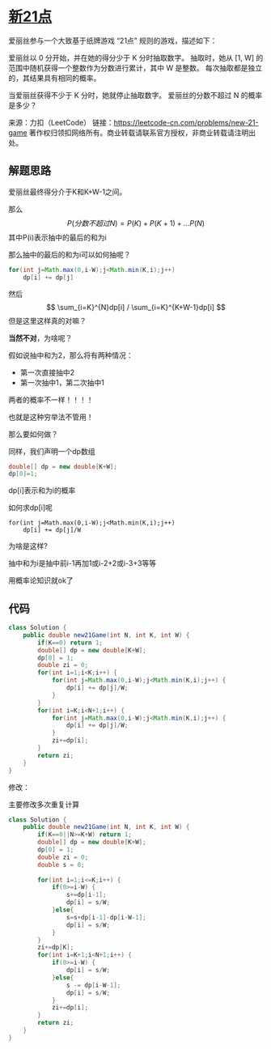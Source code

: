 # [新21点](!https://leetcode-cn.com/problems/new-21-game/)

爱丽丝参与一个大致基于纸牌游戏 “21点” 规则的游戏，描述如下：

爱丽丝以 0 分开始，并在她的得分少于 K 分时抽取数字。 抽取时，她从 [1, W] 的范围中随机获得一个整数作为分数进行累计，其中 W 是整数。 每次抽取都是独立的，其结果具有相同的概率。

当爱丽丝获得不少于 K 分时，她就停止抽取数字。 爱丽丝的分数不超过 N 的概率是多少？

来源：力扣（LeetCode）
链接：https://leetcode-cn.com/problems/new-21-game
著作权归领扣网络所有。商业转载请联系官方授权，非商业转载请注明出处。



## 解题思路

爱丽丝最终得分介于K和K+W-1之间。

那么
$$
P(分数不超过N) = P(K)+P(K+1)+...P(N)
$$
其中P(i)表示抽中的最后的和为i

那么抽中的最后的和为i可以如何抽呢？

```java
for(int j=Math.max(0,i-W);j<Math.min(K,i);j++)
    dp[i] += dp[j]
```

然后
$$
\sum_{i=K}^{N}dp[i] / \sum_{i=K}^{K+W-1}dp[i]
$$
但是这里这样真的对嘛？

**当然不对**，为啥呢？

假如说抽中和为2，那么将有两种情况：

* 第一次直接抽中2
* 第一次抽中1，第二次抽中1

两者的概率不一样！！！！

也就是这种穷举法不管用！

那么要如何做？

同样，我们声明一个dp数组

```java
double[] dp = new double[K+W];
dp[0]=1;
```

dp[i]表示和为i的概率

如何求dp[i]呢

```
for(int j=Math.max(0,i-W);j<Math.min(K,i);j++)
    dp[i] += dp[j]/W
```

为啥是这样?

抽中和为i是抽中前i-1再加1或i-2+2或i-3+3等等

用概率论知识就ok了



## 代码

```java
class Solution {
    public double new21Game(int N, int K, int W) {
        if(K==0) return 1;
        double[] dp = new double[K+W];
        dp[0] = 1;
        double zi = 0;
        for(int i=1;i<K;i++) {
            for(int j=Math.max(0,i-W);j<Math.min(K,i);j++) {
                dp[i] += dp[j]/W;
            }
        }
        for(int i=K;i<N+1;i++) {
            for(int j=Math.max(0,i-W);j<Math.min(K,i);j++) {
                dp[i] += dp[j]/W;
            }
            zi+=dp[i];
        }
        return zi;
    }
}
```

修改：

主要修改多次重复计算

```java
class Solution {
    public double new21Game(int N, int K, int W) {
        if(K==0||N>=K+W) return 1;
        double[] dp = new double[K+W];
        dp[0] = 1;
        double zi = 0;
        double s = 0;
        
        for(int i=1;i<=K;i++) {
            if(0>=i-W) {
                s+=dp[i-1];
                dp[i] = s/W;
            }else{
                s=s+dp[i-1]-dp[i-W-1];
                dp[i] = s/W;
            }
        }
        zi+=dp[K];
        for(int i=K+1;i<N+1;i++) {
            if(0>=i-W) {
                dp[i] = s/W;
            }else{
                s -= dp[i-W-1];
                dp[i] = s/W;
            }
            zi+=dp[i];
        }
        return zi;
    }
}
```

